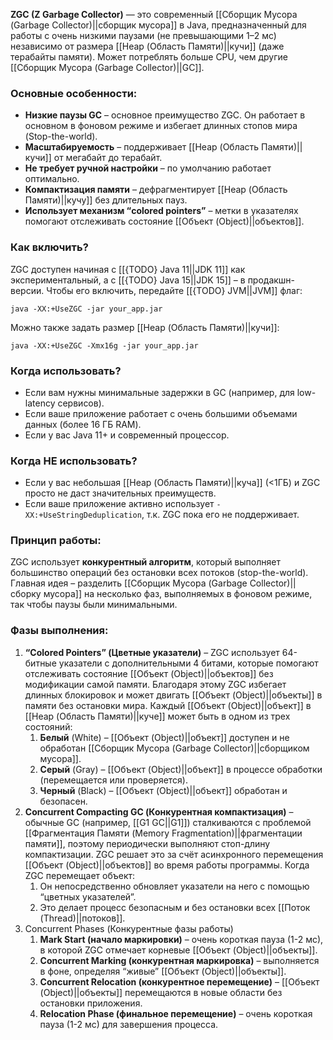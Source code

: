 **ZGC (Z Garbage Collector)** — это современный [[Сборщик Мусора (Garbage Collector)||сборщик мусора]] в Java, предназначенный для работы с очень низкими паузами (не превышающими 1–2 мс) независимо от размера [[Heap (Область Памяти)||кучи]] (даже терабайты памяти). Может потреблять больше CPU, чем другие [[Сборщик Мусора (Garbage Collector)||GC]].

  
### Основные особенности:

- **Низкие паузы GC** – основное преимущество ZGC. Он работает в основном в фоновом режиме и избегает длинных стопов мира (Stop-the-world).
- **Масштабируемость** – поддерживает [[Heap (Область Памяти)||кучи]] от мегабайт до терабайт.
- **Не требует ручной настройки** – по умолчанию работает оптимально.
- **Компактизация памяти** – дефрагментирует [[Heap (Область Памяти)||кучу]] без длительных пауз.
- **Использует механизм “colored pointers”** – метки в указателях помогают отслеживать состояние [[Объект (Object)||объектов]].

  
### Как включить?

ZGC доступен начиная с [[{TODO} Java 11||JDK 11]] как экспериментальный, а с [[{TODO} Java 15||JDK 15]] – в продакшн-версии. Чтобы его включить, передайте [[{TODO} JVM||JVM]] флаг:

```
java -XX:+UseZGC -jar your_app.jar
```

Можно также задать размер [[Heap (Область Памяти)||кучи]]:

```
java -XX:+UseZGC -Xmx16g -jar your_app.jar
```


### Когда использовать?

- Если вам нужны минимальные задержки в GC (например, для low-latency сервисов).
- Если ваше приложение работает с очень большими объемами данных (более 16 ГБ RAM).
- Если у вас Java 11+ и современный процессор.


### Когда НЕ использовать?

- Если у вас небольшая [[Heap (Область Памяти)||куча]] (<1ГБ) и ZGC просто не даст значительных преимуществ.
- Если ваше приложение активно использует `-XX:+UseStringDeduplication`, т.к. ZGC пока его не поддерживает.


### Принцип работы:
  

ZGC использует **конкурентный алгоритм**, который выполняет большинство операций без остановки всех потоков (stop-the-world). Главная идея – разделить [[Сборщик Мусора (Garbage Collector)||сборку мусора]] на несколько фаз, выполняемых в фоновом режиме, так чтобы паузы были минимальными.


### Фазы выполнения:

1. **“Colored Pointers” (Цветные указатели)** – ZGC использует 64-битные указатели с дополнительными 4 битами, которые помогают отслеживать состояние [[Объект (Object)||объектов]] без модификации самой памяти. Благодаря этому ZGC избегает длинных блокировок и может двигать [[Объект (Object)||объекты]] в памяти без остановки мира. Каждый [[Объект (Object)||объект]] в [[Heap (Область Памяти)||куче]] может быть в одном из трех состояний:
	1. **Белый** (White) – [[Объект (Object)||объект]] доступен и не обработан [[Сборщик Мусора (Garbage Collector)||сборщиком мусора]].
	2. **Серый** (Gray) – [[Объект (Object)||объект]] в процессе обработки (перемещается или проверяется).
	3. **Черный** (Black) – [[Объект (Object)||объект]] обработан и безопасен.
2. **Concurrent Compacting GC (Конкурентная компактизация)** – обычные GC (например, [[G1 GC||G1]]) сталкиваются с проблемой [[Фрагментация Памяти (Memory Fragmentation)||фрагментации памяти]], поэтому периодически выполняют стоп-длину компактизации. ZGC решает это за счёт асинхронного перемещения [[Объект (Object)||объектов]] во время работы программы. Когда ZGC перемещает объект:
	1. Он непосредственно обновляет указатели на него с помощью “цветных указателей”.
	2. Это делает процесс безопасным и без остановки всех [[Поток (Thread)||потоков]].
3. Concurrent Phases (Конкурентные фазы работы)
	1. **Mark Start (начало маркировки)** – очень короткая пауза (1-2 мс), в которой ZGC отмечает корневые [[Объект (Object)||объекты]].
	2. **Concurrent Marking (конкурентная маркировка)** – выполняется в фоне, определяя “живые” [[Объект (Object)||объекты]].
	3. **Concurrent Relocation (конкурентное перемещение)** – [[Объект (Object)||объекты]] перемещаются в новые области без остановки приложения.
	4. **Relocation Phase (финальное перемещение)** – очень короткая пауза (1-2 мс) для завершения процесса.